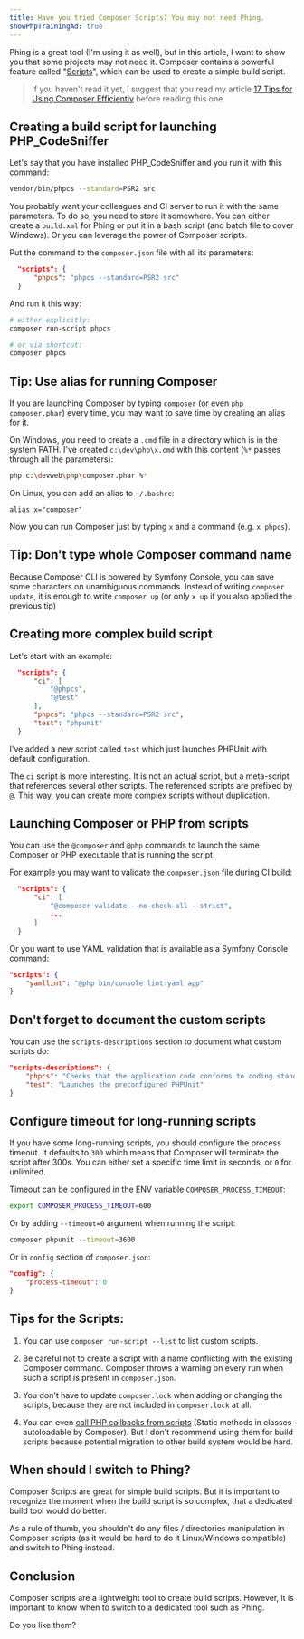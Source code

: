 ```yaml
---
title: Have you tried Composer Scripts? You may not need Phing.
showPhpTrainingAd: true
---
```


Phing is a great tool (I'm using it as well), but in this article, I want to show you that some projects may not need it. Composer contains a powerful feature called "[Scripts](https://getcomposer.org/doc/articles/scripts.md)", which can be used to create a simple build script.

> If you haven't read it yet, I suggest that you read my article [17 Tips for Using Composer Efficiently](/17-tips-for-using-composer-efficiently/) before reading this one.

## Creating a build script for launching PHP_CodeSniffer

Let's say that you have installed PHP_CodeSniffer and you run it with this command:

```bash
vendor/bin/phpcs --standard=PSR2 src
```

You probably want your colleagues and CI server to run it with the same parameters. To do so, you need to store it somewhere. You can either create a `build.xml` for Phing or put it in a bash script (and batch file to cover Windows). Or you can leverage the power of Composer scripts.

Put the command to the `composer.json` file with all its parameters:

```json
  "scripts": {
      "phpcs": "phpcs --standard=PSR2 src"
  }
```

And run it this way:

```bash
# either explicitly:
composer run-script phpcs

# or via shortcut:
composer phpcs
```

## Tip: Use alias for running Composer
If you are launching Composer by typing `composer` (or even `php composer.phar`) every time, you may want to save time by creating an alias for it.

On Windows, you need to create a `.cmd` file in a directory which is in the system PATH. I've created `c:\dev\php\x.cmd` with this content (`%*` passes through all the parameters):
```bash
php c:\devweb\php\composer.phar %*
```

On Linux, you can add an alias to `~/.bashrc`:
```
alias x="composer"
```

Now you can run Composer just by typing `x` and a command (e.g. `x phpcs`).


## Tip: Don't type whole Composer command name
Because Composer CLI is powered by Symfony Console, you can save some characters on unambiguous commands. Instead of writing `composer update`, it is enough to write `composer up` (or only `x up` if you also applied the previous tip) 



## Creating more complex build script

Let's start with an example:
```json
  "scripts": {
      "ci": [
          "@phpcs",
          "@test"
      ],
      "phpcs": "phpcs --standard=PSR2 src",
      "test": "phpunit"
  }
```

I've added a new script called `test` which just launches PHPUnit with default configuration.

The `ci` script is more interesting. It is not an actual script, but a meta-script that references several other scripts. The referenced scripts are prefixed by `@`. This way, you can create more complex scripts without duplication.

## Launching Composer or PHP from scripts

You can use the `@composer` and `@php` commands to launch the same Composer or PHP executable that is running the script.

For example you may want to validate the `composer.json` file during CI build:

```json
  "scripts": {
      "ci": [
          "@composer validate --no-check-all --strict",
          ...
      ]
  }
```

Or you want to use YAML validation that is available as a Symfony Console command:

```json
"scripts": {
    "yamllint": "@php bin/console lint:yaml app"
}
```


## Don't forget to document the custom scripts

You can use the `scripts-descriptions` section to document what custom scripts do:

```json
"scripts-descriptions": {
    "phpcs": "Checks that the application code conforms to coding standard",
    "test": "Launches the preconfigured PHPUnit"
}
```


## Configure timeout for long-running scripts

If you have some long-running scripts, you should configure the process timeout. It defaults to `300` which means that Composer will terminate the script after 300s. You can either set a specific time limit in seconds, or `0` for unlimited.

Timeout can be configured in the ENV variable `COMPOSER_PROCESS_TIMEOUT`:

```bash
export COMPOSER_PROCESS_TIMEOUT=600
```

Or by adding `--timeout=0` argument when running the script:

```bash
composer phpunit --timeout=3600
```

Or in `config` section of `composer.json`:

```json
"config": {
	"process-timeout": 0
}
```

## Tips for the Scripts:

1. You can use `composer run-script --list` to list custom scripts.

2. Be careful not to create a script with a name conflicting with the existing Composer command. Composer throws a warning on every run when such a script is present in `composer.json`.

3. You don't have to update `composer.lock` when adding or changing the scripts, because they are not included in `composer.lock` at all.

4. You can even [call PHP callbacks from scripts](https://getcomposer.org/doc/articles/scripts.md#defining-scripts) (Static methods in classes autoloadable by Composer). But I don't recommend using them for build scripts because potential migration to other build system would be hard.
 

## When should I switch to Phing?

Composer Scripts are great for simple build scripts. But it is important to recognize the moment when the build script is so complex, that a dedicated build tool would do better.

As a rule of thumb, you shouldn't do any files / directories manipulation in Composer scripts (as it would be hard to do it Linux/Windows compatible) and switch to Phing instead.


## Conclusion

Composer scripts are a lightweight tool to create build scripts. However, it is important to know when to switch to a dedicated tool such as Phing.

Do you like them?
